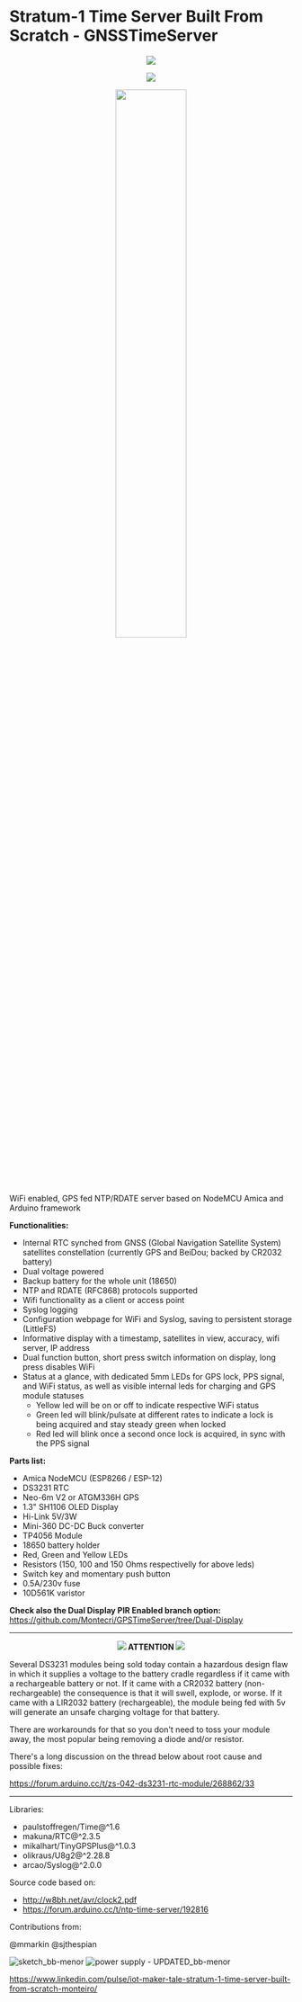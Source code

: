 # Stratum-1 Time Server Built From Scratch - GNSSTimeServer

<p align="center"><img src="https://github.com/Montecri/GPSTimeServer/assets/38574378/d716c6b1-41b5-4bbf-84f4-9e0a0178015a"></p> 

<p align="center"><img src="https://user-images.githubusercontent.com/38574378/117382664-69117f00-aeb5-11eb-818f-4dcee22dbfc9.gif"></p>

[<p align="center"><img align="center" src="https://img.youtube.com/vi/bdvNMfCw1Pw/maxresdefault.jpg" width="50%" align="center"
/></p>](https://www.youtube.com/embed/bdvNMfCw1Pw)

WiFi enabled, GPS fed NTP/RDATE server based on NodeMCU Amica and Arduino framework

<b>Functionalities:</b>

- Internal RTC synched from GNSS (Global Navigation Satellite System) satellites constellation (currently GPS and BeiDou; backed by CR2032 battery)
- Dual voltage powered
- Backup battery for the whole unit (18650)
- NTP and RDATE (RFC868) protocols supported
- Wifi functionality as a client or access point
- Syslog logging
- Configuration webpage for WiFi and Syslog, saving to persistent storage (LittleFS)
- Informative display with a timestamp, satellites in view, accuracy, wifi server, IP address
- Dual function button, short press switch information on display, long press disables WiFi
- Status at a glance, with dedicated 5mm LEDs for GPS lock, PPS signal, and WiFi status, as well as visible internal leds for charging and GPS module statuses
  - Yellow led will be on or off to indicate respective WiFi status
  - Green led will blink/pulsate at different rates to indicate a lock is being acquired and stay steady green when locked
  - Red led will blink once a second once lock is acquired, in sync with the PPS signal

<b>Parts list:</b>

- Amica NodeMCU (ESP8266 / ESP-12)
- DS3231 RTC
- Neo-6m V2 or ATGM336H GPS
- 1.3" SH1106 OLED Display
- Hi-Link 5V/3W
- Mini-360 DC-DC Buck converter
- TP4056 Module
- 18650 battery holder
- Red, Green and Yellow LEDs
- Resistors (150, 100 and 150 Ohms respectivelly for above leds)
- Switch key and momentary push button
- 0.5A/230v fuse
- 10D561K varistor

<b>Check also the Dual Display PIR Enabled branch option:</b>
https://github.com/Montecri/GPSTimeServer/tree/Dual-Display

---
<p align="center"><img src="https://user-images.githubusercontent.com/38574378/132773469-08fb7b59-2f9d-4641-9665-c8d50d3904bc.png"><b>   ATTENTION   </b><img src="https://user-images.githubusercontent.com/38574378/132773469-08fb7b59-2f9d-4641-9665-c8d50d3904bc.png"></p> 

Several DS3231 modules being sold today contain a hazardous design flaw in which it supplies a voltage to the battery cradle regardless if it came with a rechargeable battery or not. If it came with a CR2032 battery (non-rechargeable) the consequence is that it will swell, explode, or worse. If it came with a LIR2032 battery (rechargeable), the module being fed with 5v will generate an unsafe charging voltage for that battery.

There are workarounds for that so you don't need to toss your module away, the most popular being removing a diode and/or resistor.

There's a long discussion on the thread below about root cause and possible fixes:

https://forum.arduino.cc/t/zs-042-ds3231-rtc-module/268862/33

---

Libraries:

-	paulstoffregen/Time@^1.6
-	makuna/RTC@^2.3.5
-	mikalhart/TinyGPSPlus@^1.0.3
-	olikraus/U8g2@^2.28.8
- arcao/Syslog@^2.0.0

Source code based on:

- http://w8bh.net/avr/clock2.pdf
- https://forum.arduino.cc/t/ntp-time-server/192816

Contributions from:

@mmarkin
@sjthespian

![sketch_bb-menor](https://user-images.githubusercontent.com/38574378/117375890-66f3f400-aea6-11eb-9389-1b9b0b01f88f.png)
![power supply - UPDATED_bb-menor](https://user-images.githubusercontent.com/38574378/231014475-e1dc9185-a66d-4c0c-b681-dbc1ae9cf767.png)


https://www.linkedin.com/pulse/iot-maker-tale-stratum-1-time-server-built-from-scratch-monteiro/
